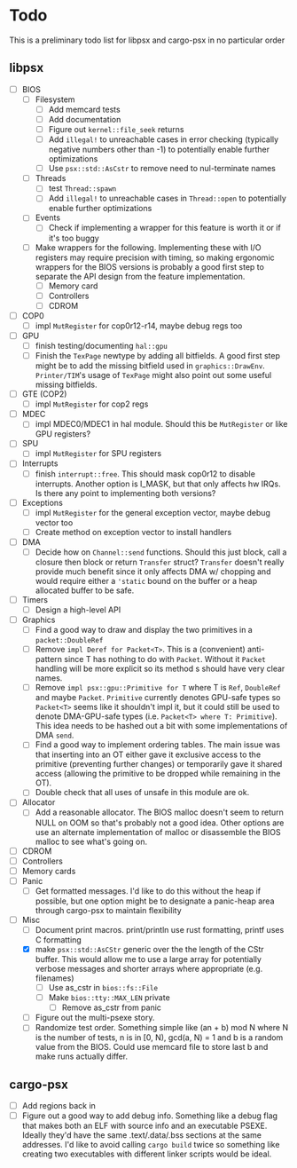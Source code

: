 # Todo

This is a preliminary todo list for libpsx and cargo-psx in no particular order

## libpsx
- [ ] BIOS
    - [ ] Filesystem
        - [ ] Add memcard tests
        - [ ] Add documentation
        - [ ] Figure out `kernel::file_seek` returns
        - [ ] Add `illegal!` to unreachable cases in error checking (typically negative numbers other than -1) to potentially enable further optimizations
        - [ ] Use `psx::std::AsCstr` to remove need to nul-terminate names
    - [ ] Threads
        - [ ] test `Thread::spawn`
        - [ ] Add `illegal!` to unreachable cases in `Thread::open` to potentially enable further optimizations
    - [ ] Events
        - [ ] Check if implementing a wrapper for this feature is worth it or if it's too buggy
    - [ ] Make wrappers for the following. Implementing these with I/O registers may require precision with timing, so making ergonomic wrappers for the BIOS versions is probably a good first step to separate the API design from the feature implementation.
        - [ ] Memory card
        - [ ] Controllers
        - [ ] CDROM
- [ ] COP0
    - [ ] impl `MutRegister` for cop0r12-r14, maybe debug regs too
- [ ] GPU
    - [ ] finish testing/documenting `hal::gpu`
    - [ ] Finish the `TexPage` newtype by adding all bitfields. A good first step might be to add the missing bitfield used in `graphics::DrawEnv`. `Printer/TIM`'s usage of `TexPage` might also point out some useful missing bitfields.
- [ ] GTE (COP2)
    - [ ] impl `MutRegister` for cop2 regs
- [ ] MDEC
    - [ ] impl MDEC0/MDEC1 in hal module. Should this be `MutRegister` or like GPU registers?
- [ ] SPU
    - [ ] impl `MutRegister` for SPU registers
- [ ] Interrupts
    - [ ] finish `interrupt::free`. This should mask cop0r12 to disable interrupts. Another option is I_MASK, but that only affects hw IRQs. Is there any point to implementing both versions?
- [ ] Exceptions
    - [ ] impl `MutRegister` for the general exception vector, maybe debug vector too
    - [ ] Create method on exception vector to install handlers
- [ ] DMA
    - [ ] Decide how on `Channel::send` functions. Should this just block, call a closure then block or return `Transfer` struct? `Transfer` doesn't really provide much benefit since it only affects DMA w/ chopping and would require either a `'static` bound on the buffer or a heap allocated buffer to be safe.
- [ ] Timers
    - [ ] Design a high-level API
- [ ] Graphics
    - [ ] Find a good way to draw and display the two primitives in a `packet::DoubleRef`
    - [ ] Remove `impl Deref for Packet<T>`. This is a (convenient) anti-pattern since T has nothing to do with `Packet`. Without it `Packet` handling will be more explicit so its method s should have very clear names.
    - [ ] Remove `impl psx::gpu::Primitive for T` where T is `Ref`, `DoubleRef` and maybe `Packet`. `Primitive` currently denotes GPU-safe types so `Packet<T>` seems like it shouldn't impl it, but it could still be used to denote DMA-GPU-safe types (i.e. `Packet<T> where T: Primitive`). This idea needs to be hashed out a bit with some implementations of DMA `send`.
    - [ ] Find a good way to implement ordering tables. The main issue was that inserting into an OT either gave it exclusive access to the primitive (preventing further changes) or temporarily gave it shared access (allowing the primitive to be dropped while remaining in the OT).
    - [ ] Double check that all uses of unsafe in this module are ok.
- [ ] Allocator
    - [ ] Add a reasonable allocator. The BIOS malloc doesn't seem to return NULL on OOM so that's probably not a good idea. Other options are use an alternate implementation of malloc or disassemble the BIOS malloc to see what's going on.
- [ ] CDROM
- [ ] Controllers
- [ ] Memory cards
- [ ] Panic
    - [ ] Get formatted messages. I'd like to do this without the heap if possible, but one option might be to designate a panic-heap area through cargo-psx to maintain flexibility
- [ ] Misc
    - [ ] Document print macros. print/println use rust formatting, printf uses C formatting
    - [x] make `psx::std::AsCStr` generic over the the length of the CStr buffer. This would allow me to use a large array for potentially verbose messages and shorter arrays where appropriate (e.g. filenames)
        - [ ] Use as_cstr in `bios::fs::File`
        - [ ] Make `bios::tty::MAX_LEN` private
            - [ ] Remove as_cstr from panic
    - [ ] Figure out the multi-psexe story.
    - [ ] Randomize test order. Something simple like (an + b) mod N where N is the number of tests, n is in [0, N), gcd(a, N) = 1 and b is a random value from the BIOS. Could use memcard file to store last b and make runs actually differ.

## cargo-psx
- [ ] Add regions back in
- [ ] Figure out a good way to add debug info. Something like a debug flag that makes both an ELF with source info and an executable PSEXE. Ideally they'd have the same .text/.data/.bss sections at the same addresses. I'd like to avoid calling `cargo build` twice so something like creating two executables with different linker scripts would be ideal.
